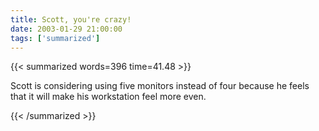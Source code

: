 ```yaml
---
title: Scott, you're crazy!
date: 2003-01-29 21:00:00
tags: ['summarized']
---
```


{{< summarized words=396 time=41.48 >}}

Scott is considering using five monitors instead of four because he feels that it will make his workstation feel more even.

{{< /summarized >}}